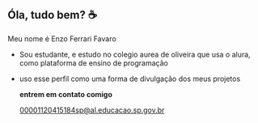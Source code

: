 ## Óla, tudo bem? ☕

Meu nome é Enzo Ferrari Favaro

- Sou estudante, e estudo no colegio aurea de oliveira que usa o alura, como plataforma de ensino de programação
- uso esse perfil como uma forma de divulgação dos meus projetos
  

  **entrem em contato comigo**

  00001120415184sp@al.educacao.sp.gov.br

  
